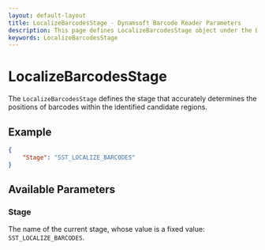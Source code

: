 ```yaml
---
layout: default-layout
title: LocalizeBarcodesStage - Dynamsoft Barcode Reader Parameters
description: This page defines LocalizeBarcodesStage object under the BarcodeLocalizationSection.
keywords: LocalizeBarcodesStage
---
```


# LocalizeBarcodesStage

The `LocalizeBarcodesStage` defines the stage that accurately determines the positions of barcodes within the identified candidate regions.

## Example

```json
{
    "Stage": "SST_LOCALIZE_BARCODES"
}
```

## Available Parameters

### Stage

The name of the current stage, whose value is a fixed value: `SST_LOCALIZE_BARCODES`.
